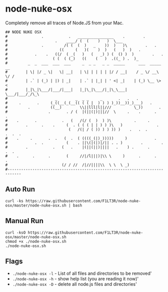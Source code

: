 # node-nuke-osx

Completely remove all traces of Node.JS from your Mac.

```bas
## NODE NUKE OSX
#               .           .   ________________    .        .
#                     .    ____/ (  (    )   )  \___
#               .         /( (  (  )   _    ))  )   )\        .   .
#                       ((     (   )(    )  )   (   )  )   .
#            .    .   ((/  ( _(   )   (   _) ) (  () )  )        .   .
#                    ( (  ( (_)   ((    (   )  .((_ ) .  )_
#         _  _  ___  ___  ___     _  _ _   _ _  _____      ___  _____  __
#        | \| |/ _ \|   \| __|   | \| | | | | |/ / __|    / _ \/ __\ \/ /
#        | .` | (_) | |) | _|    | .` | |_| | ' <| _|    | (_) \__ \>  < 
#        |_|\_|\___/|___/|___|   |_|\_|\___/|_|\_\___|    \___/|___/_/\_\
#                     _        _  _ _     _       .   .   .
#     .       .     (_((__(_(__(( ( ( |  ) ) ) )_))__))_)___)   .
#         .         ((__)        \\||lll|l||///          \_))       .
#                  .       . / (  |(||(|)|||//  \     .    .      .      .
#    .       .           .   (   /(/ (  )  ) )\          .     .
#        .      .    .     (  . ( ( ( | | ) ) )\   )               .
#                           (   /(| / ( )) ) ) )) )    .   .  .       .  .  .
#    .     .       .  .   (  .  ( ((((_(|)_)))))     )            .
#            .  .          (    . ||\(|(|)|/|| . . )        .        .
#        .           .   (   .    |(||(||)||||   .    ) .      .         .  .
#    .      .      .       (     //|/l|||)|\\ \     )      .      .   .
#                        (/ / //  /|//||||\\  \ \  \ _)
#----------------------------------------------------------------------------
```

## Auto Run

```shell
curl -ks https://raw.githubusercontent.com/F1LT3R/node-nuke-osx/master/node-nuke-osx.sh | bash
```

## Manual Run

```shell
curl -ksO https://raw.githubusercontent.com/F1LT3R/node-nuke-osx/master/node-nuke-osx.sh
chmod +x ./node-nuke-osx.sh
./node-nuke-osx.sh
```

## Flags

 - `./node-nuke-osx -l` - List of all files and directories to be removed'
 - `./node-nuke-osx -h` - show help list (you are reading it now)'
 - `./node-nuke-osx -D` - delete all node.js files and directories'



